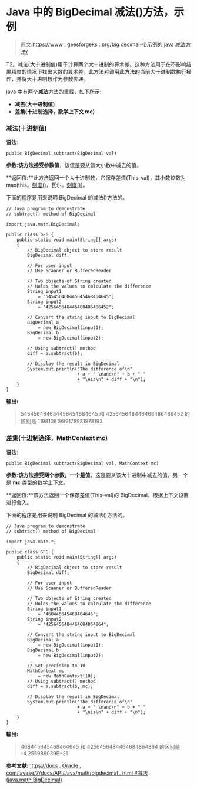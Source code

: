 # Java 中的 BigDecimal 减法()方法，示例

> 原文:[https://www . geesforgeks . org/big decimal-带示例的 java 减法方法/](https://www.geeksforgeeks.org/bigdecimal-subtract-method-in-java-with-examples/)

T2。减法(大十进制值)用于计算两个大十进制的算术差。这种方法用于在不影响结果精度的情况下找出大数的算术差。此方法对调用此方法的当前大十进制数执行操作，并将大十进制数作为参数传递。

java 中有两个**减法**方法的重载，如下所示:

*   **减去(大十进制值)**
*   **差集(十进制选择，数学上下文 mc)**

### 减法(十进制值)

**语法:**

```
public BigDecimal subtract(BigDecimal val)

```

**参数:**该方法接受参数**值**，该值是要从该大小数中减去的值。

**返回值:**此方法返回一个大十进制数，它保存差值(This–val)，其小数位数为 max(this。[刻度()](https://www.geeksforgeeks.org/bigdecimal-scale-method-in-java/)，瓦尔。[刻度()](https://www.geeksforgeeks.org/bigdecimal-scale-method-in-java/))。

下面的程序是用来说明 BigDecimal 的减法()方法的。

```
// Java program to demonstrate
// subtract() method of BigDecimal

import java.math.BigDecimal;

public class GFG {
    public static void main(String[] args)
    {
        // BigDecimal object to store result
        BigDecimal diff;

        // For user input
        // Use Scanner or BufferedReader

        // Two objects of String created
        // Holds the values to calculate the difference
        String input1
            = "545456468445645468464645";
        String input2
            = "425645648446468486486452";

        // Convert the string input to BigDecimal
        BigDecimal a
            = new BigDecimal(input1);
        BigDecimal b
            = new BigDecimal(input2);

        // Using subtract() method
        diff = a.subtract(b);

        // Display the result in BigDecimal
        System.out.println("The difference of\n"
                           + a + " \nand\n" + b + " "
                           + "\nis\n" + diff + "\n");
    }
}
```

**输出:**

> 545456464684456454684645
> 和
> 425645648446468486486452
> 的区别是
> 11981081999176981978193

### 差集(十进制选择，MathContext mc)

**语法:**

```
public BigDecimal subtract(BigDecimal val, MathContext mc)

```

**参数:**该方法接受两个参数，一个是**值**，这是要从该大十进制中减去的值，另一个是 **mc** 类型的数学上下文。

**返回值:**该方法返回一个保存差值(This–val)的 BigDecimal，根据上下文设置进行舍入。

下面的程序是用来说明 BigDecimal 的减法()方法的。

```
// Java program to demonstrate
// subtract() method of BigDecimal

import java.math.*;

public class GFG {
    public static void main(String[] args)
    {
        // BigDecimal object to store result
        BigDecimal diff;

        // For user input
        // Use Scanner or BufferedReader

        // Two objects of String created
        // Holds the values to calculate the difference
        String input1
            = "468445645468464645";
        String input2
            = "4256456484464684864864";

        // Convert the string input to BigDecimal
        BigDecimal a
            = new BigDecimal(input1);
        BigDecimal b
            = new BigDecimal(input2);

        // Set precision to 10
        MathContext mc
            = new MathContext(10);
        // Using subtract() method
        diff = a.subtract(b, mc);

        // Display the result in BigDecimal
        System.out.println("The difference of\n"
                           + a + " \nand\n" + b + " "
                           + "\nis\n" + diff + "\n");
    }
}
```

**输出:**

> 468445645468464645
> 和
> 4256456484464684864864
> 的区别是
> -4.255988039E+21

**参考文献:**[https://docs . Oracle . com/javase/7/docs/API/Java/math/bigdecimal . html #减法(java.math.BigDecimal)](https://docs.oracle.com/javase/7/docs/api/java/math/BigDecimal.html#subtract(java.math.BigDecimal))